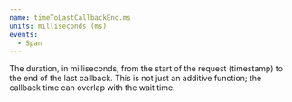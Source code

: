 ```yaml
---
name: timeToLastCallbackEnd.ms
units: milliseconds (ms)
events:
  - Span
---
```


The duration, in milliseconds, from the start of the request (timestamp) to the end of the last callback. This is not just an additive function; the callback time can overlap with the wait time.